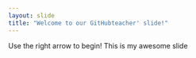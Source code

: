 ```yaml
---
layout: slide
title: "Welcome to our GitHubteacher' slide!"
---
```

Use the right arrow to begin!
This is my awesome slide

